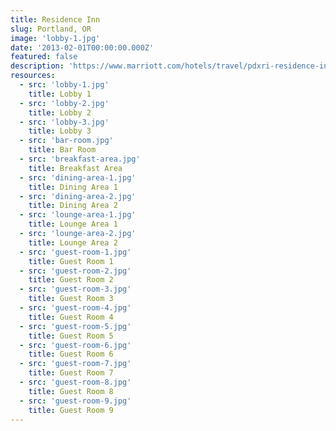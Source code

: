 ```yaml
---
title: Residence Inn
slug: Portland, OR
image: 'lobby-1.jpg'
date: '2013-02-01T00:00:00.000Z'
featured: false
description: 'https://www.marriott.com/hotels/travel/pdxri-residence-inn-portland-downtown-riverplace/'
resources:
  - src: 'lobby-1.jpg'
    title: Lobby 1
  - src: 'lobby-2.jpg'
    title: Lobby 2
  - src: 'lobby-3.jpg'
    title: Lobby 3
  - src: 'bar-room.jpg'
    title: Bar Room
  - src: 'breakfast-area.jpg'
    title: Breakfast Area
  - src: 'dining-area-1.jpg'
    title: Dining Area 1
  - src: 'dining-area-2.jpg'
    title: Dining Area 2
  - src: 'lounge-area-1.jpg'
    title: Lounge Area 1
  - src: 'lounge-area-2.jpg'
    title: Lounge Area 2
  - src: 'guest-room-1.jpg'
    title: Guest Room 1
  - src: 'guest-room-2.jpg'
    title: Guest Room 2
  - src: 'guest-room-3.jpg'
    title: Guest Room 3
  - src: 'guest-room-4.jpg'
    title: Guest Room 4
  - src: 'guest-room-5.jpg'
    title: Guest Room 5
  - src: 'guest-room-6.jpg'
    title: Guest Room 6
  - src: 'guest-room-7.jpg'
    title: Guest Room 7
  - src: 'guest-room-8.jpg'
    title: Guest Room 8
  - src: 'guest-room-9.jpg'
    title: Guest Room 9
---
```

